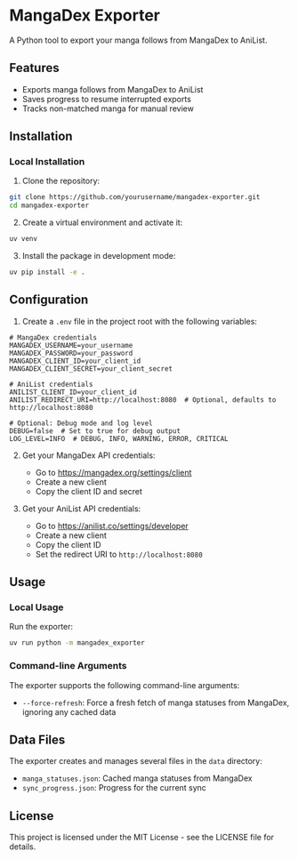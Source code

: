 # MangaDex Exporter

A Python tool to export your manga follows from MangaDex to AniList.

## Features

- Exports manga follows from MangaDex to AniList
- Saves progress to resume interrupted exports
- Tracks non-matched manga for manual review

## Installation

### Local Installation

1. Clone the repository:
```bash
git clone https://github.com/yourusername/mangadex-exporter.git
cd mangadex-exporter
```

2. Create a virtual environment and activate it:
```bash
uv venv
```

3. Install the package in development mode:
```bash
uv pip install -e .
```

## Configuration

1. Create a `.env` file in the project root with the following variables:
```env
# MangaDex credentials
MANGADEX_USERNAME=your_username
MANGADEX_PASSWORD=your_password
MANGADEX_CLIENT_ID=your_client_id
MANGADEX_CLIENT_SECRET=your_client_secret

# AniList credentials
ANILIST_CLIENT_ID=your_client_id
ANILIST_REDIRECT_URI=http://localhost:8080  # Optional, defaults to http://localhost:8080

# Optional: Debug mode and log level
DEBUG=false  # Set to true for debug output
LOG_LEVEL=INFO  # DEBUG, INFO, WARNING, ERROR, CRITICAL
```

2. Get your MangaDex API credentials:
   - Go to https://mangadex.org/settings/client
   - Create a new client
   - Copy the client ID and secret

3. Get your AniList API credentials:
   - Go to https://anilist.co/settings/developer
   - Create a new client
   - Copy the client ID
   - Set the redirect URI to `http://localhost:8080`

## Usage

### Local Usage

Run the exporter:
```bash
uv run python -m mangadex_exporter
```

### Command-line Arguments

The exporter supports the following command-line arguments:

- `--force-refresh`: Force a fresh fetch of manga statuses from MangaDex, ignoring any cached data


## Data Files

The exporter creates and manages several files in the `data` directory:

- `manga_statuses.json`: Cached manga statuses from MangaDex
- `sync_progress.json`: Progress for the current sync

## License

This project is licensed under the MIT License - see the LICENSE file for details. 